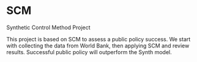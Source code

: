# SCM
Synthetic Control Method Project

This project is based on SCM to assess a public policy success. We start with collecting the data from World Bank, then applying SCM and review results. Successful public policy will outperform the Synth model.
